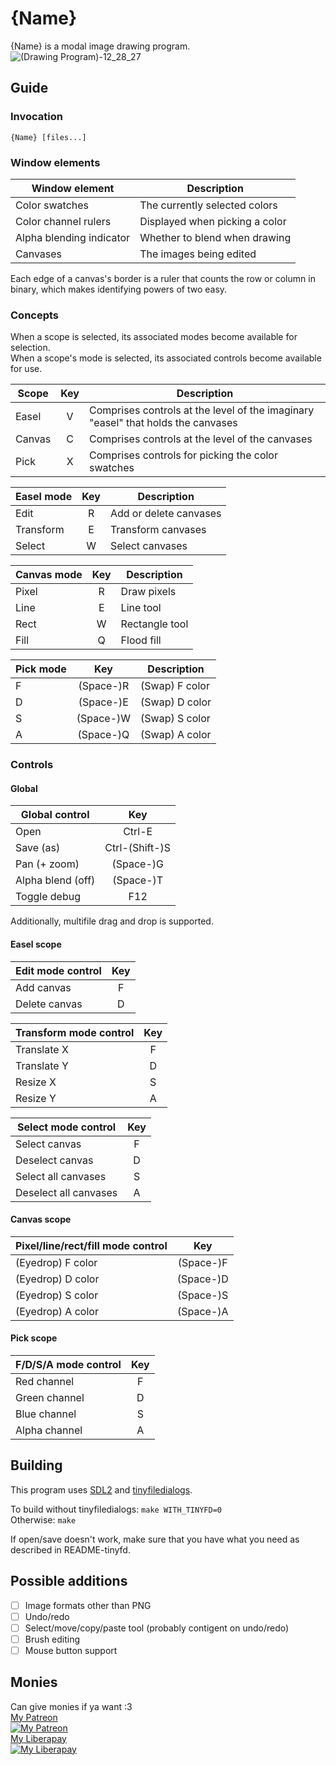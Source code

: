 # {Name}
{Name} is a modal image drawing program.\
![(Drawing Program)-12\_28\_27](https://github.com/BiRD4/drawing-again/assets/20910668/c69a38c2-e4b9-4799-b945-84ac8d8c1dcc)

## Guide

### Invocation
`{Name} [files...]`

### Window elements

| Window element           | Description                    |
| ------------------------ | ------------------------------ |
| Color swatches           | The currently selected colors  |
| Color channel rulers     | Displayed when picking a color |
| Alpha blending indicator | Whether to blend when drawing  |
| Canvases                 | The images being edited        |

Each edge of a canvas's border is a ruler that counts the row or column in binary,
which makes identifying powers of two easy.

### Concepts
When a scope is selected, its associated modes become available for selection.\
When a scope's mode is selected, its associated controls become available for use.

| Scope  | Key | Description                                                                      |
| ------ | :-: | -------------------------------------------------------------------------------- |
| Easel  |  V  | Comprises controls at the level of the imaginary "easel" that holds the canvases |
| Canvas |  C  | Comprises controls at the level of the canvases                                  |
| Pick   |  X  | Comprises controls for picking the color swatches                                |

| Easel mode | Key | Description            |
| ---------- | :-: | ---------------------- |
| Edit       |  R  | Add or delete canvases |
| Transform  |  E  | Transform canvases     |
| Select     |  W  | Select canvases        |

| Canvas mode | Key | Description            |
| ----------- | :-: | ---------------------- |
| Pixel       |  R  | Draw pixels            |
| Line        |  E  | Line tool              |
| Rect        |  W  | Rectangle tool         |
| Fill        |  Q  | Flood fill             |

| Pick mode |    Key    | Description    |
| --------- | :-------: | ------------   |
| F         | (Space-)R | (Swap) F color |
| D         | (Space-)E | (Swap) D color |
| S         | (Space-)W | (Swap) S color |
| A         | (Space-)Q | (Swap) A color |

### Controls

#### Global

| Global control    |      Key       |
| ----------------- | :------------: |
| Open              |     Ctrl-E     |
| Save (as)         | Ctrl-(Shift-)S |
| Pan (+ zoom)      |   (Space-)G    |
| Alpha blend (off) |   (Space-)T    |
| Toggle debug      |      F12       |

Additionally, multifile drag and drop is supported.

#### Easel scope

| Edit mode control | Key |
| ----------------- | :-: |
| Add canvas        |  F  |
| Delete canvas     |  D  |

| Transform mode control | Key |
| ---------------------- | :-: |
| Translate X            |  F  |
| Translate Y            |  D  |
| Resize X               |  S  |
| Resize Y               |  A  |

| Select mode control   | Key |
| --------------------- | :-: |
| Select canvas         |  F  |
| Deselect canvas       |  D  |
| Select all canvases   |  S  |
| Deselect all canvases |  A  |

#### Canvas scope

| Pixel/line/rect/fill mode control |     Key     |
| --------------------------------- | :---------: |
| (Eyedrop) F color                 |  (Space-)F  |
| (Eyedrop) D color                 |  (Space-)D  |
| (Eyedrop) S color                 |  (Space-)S  |
| (Eyedrop) A color                 |  (Space-)A  |

#### Pick scope

| F/D/S/A mode control   | Key |
| ---------------------- | :-: |
| Red channel            |  F  |
| Green channel          |  D  |
| Blue channel           |  S  |
| Alpha channel          |  A  |

## Building
This program uses [SDL2](https://wiki.libsdl.org/SDL2/FrontPage "SDL2 Wiki") and [tinyfiledialogs](https://sourceforge.net/projects/tinyfiledialogs/ "tinyfiledialogs Website").

To build without tinyfiledialogs: `make WITH_TINYFD=0`\
Otherwise: `make`

If open/save doesn't work, make sure that you have what you need as described in README-tinyfd.

## Possible additions
- [ ] Image formats other than PNG
- [ ] Undo/redo
- [ ] Select/move/copy/paste tool (probably contigent on undo/redo)
- [ ] Brush editing
- [ ] Mouse button support

## Monies
Can give monies if ya want :3\
[My Patreon](https://patreon.com/user?u=106662965&utm_medium=clipboard_copy&utm_source=copyLink&utm_campaign=creatorshare_creator&utm_content=join_link "My Patreon")\
<a href="https://patreon.com/user?u=106662965&utm_medium=clipboard_copy&utm_source=copyLink&utm_campaign=creatorshare_creator&utm_content=join_link"><img alt="My Patreon" src="https://github.com/BiRD4/drawing-again/assets/20910668/a7c66129-9f20-4a72-bf65-96da7d06ad0a"></a>\
[My Liberapay](https://liberapay.com/BiRD4/donate "My Liberapay")\
<a href="https://liberapay.com/BiRD4/donate"><img alt="My Liberapay" src="https://liberapay.com/assets/widgets/donate.svg"></a>
